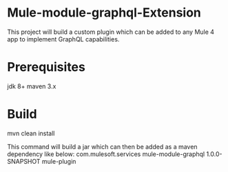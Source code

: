 # Mule-module-graphql-Extension

This project will build a custom plugin which can be added to any Mule 4 app to implement GraphQL capabilities.

# Prerequisites

jdk 8+
maven 3.x

# Build 
mvn clean install

This command will build a jar which can then be added as a maven dependency like below:
<dependency>
			<groupId>com.mulesoft.services</groupId>
			<artifactId>mule-module-graphql</artifactId>
			<version>1.0.0-SNAPSHOT</version>
			<classifier>mule-plugin</classifier>
</dependency>
